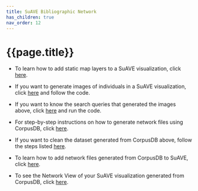```yaml
---
title: SuAVE Bibliographic Network
has_children: true
nav_order: 12
---
```


# {{page.title}}

- To learn how to add static map layers to a SuAVE visualization, click [here](https://suave-ucsd.github.io/SuAVE-Documentation/Static_Map.html).

- If you want to generate images of individuals in a SuAVE visualization, click [here](https://suave-ucsd.github.io/SuAVE-Documentation/Bibliographic_Network_Images.html) and follow the code.

- If you want to know the search queries that generated the images above, click [here](https://suave-ucsd.github.io/SuAVE-Documentation/Image_SuAVE_Organization.html) and run the code.

- For step-by-step instructions on how to generate network files using CorpusDB, click [here](https://suave-ucsd.github.io/SuAVE-Documentation/Generate_Network_Files.html).

- If you want to clean the dataset generated from CorpusDB above, follow the steps listed [here](https://suave-ucsd.github.io/SuAVE-Documentation/Curate_Network_Files.html).

- To learn how to add network files generated from CorpusDB to SuAVE, click [here](https://suave-ucsd.github.io/SuAVE-Documentation/Network_Files_SuAVE.html).

- To see the Network View of your SuAVE visualization generated from CorpusDB, click [here](https://suave-ucsd.github.io/SuAVE-Documentation/SuAVE_with_Network_View.html).
  
